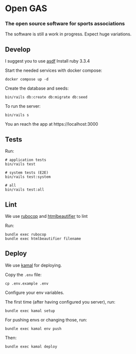 # Open GAS
### The open source software for sports associations

The software is still a work in progress. Expect huge variations.

## Develop

I suggest you to use [asdf](https://asdf-vm.com/)
Install ruby 3.3.4

Start the needed services with docker compose:

```
docker compose up -d
```

Create the database and seeds:

```
bin/rails db:create db:migrate db:seed
```

To run the server:

```
bin/rails s
```

You an reach the app at https://localhost:3000

## Tests

Run:

```
# application tests
bin/rails test

# system tests (E2E)
bin/rails test:system

# all
bin/rails test:all
```

## Lint

We use [rubocop](https://github.com/rubocop/rubocop) and [htmlbeautifier](https://github.com/threedaymonk/htmlbeautifier) to lint

Run:

```
bundle exec rubocop
bundle exec htmlbeautifier filename
```

## Deploy

We use [kamal](https://github.com/basecamp/kamal) for deploying.

Copy the `.env` file:

```
cp .env.example .env
```

Configure your env variables.

The first time (after having configured you server), run:

```
bundle exec kamal setup
```

For pushing envs or changing those, run:

```
bundle exec kamal env push
```

Then:

```
bundle exec kamal deploy
```
